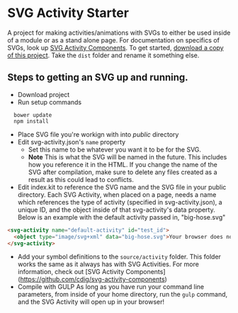 # SVG Activity Starter
A project for making activities/animations with SVGs to either be used inside of a module or as a stand alone page. For documentation on specifics of SVGs, look up [SVG Activity Components](https://github.com/cdig/svg-activity-components). To get started, [download a copy of this project](https://github.com/cdig/svg-activity-starter/archive/v2.zip). Take the ```dist``` folder and rename it something else.

## Steps to getting an SVG up and running.
- Download project
- Run setup commands
```
  bower update
  npm install
```
- Place SVG file you're workign with into *public* directory
- Edit svg-activity.json's ```name``` property
  - Set this name to be whatever you want it to be for the SVG. 
  - **Note** This is what the SVG will be named in the future. This includes how you reference it in the HTML. If you change the name of the SVG after compilation, make sure to delete any files created as a result as this could lead to conflicts.
- Edit index.kit to reference the SVG name and the SVG file in your public directory. Each SVG Activity, when placed on a page, needs a name which references the type of activity (specified in svg-activity.json), a unique ID, and the object inside of that svg-activity's data property. Below is an example with the default activity passed in, "big-hose.svg"
```html
<svg-activity name="default-activity" id="test_id">
  <object type="image/svg+xml" data="big-hose.svg">Your browser does not support SVG</object>
</svg-activity> 
```
- Add your symbol definitions to the ```source/activity``` folder. This folder works the same as it always has with SVG Activities. For more information, check out [SVG Activity Components] (https://github.com/cdig/svg-activity-components)
- Compile with GULP
As long as you have run your command line parameters, from inside of your home directory, run the ```gulp``` command, and the SVG Activity will open up in your browser!
  

